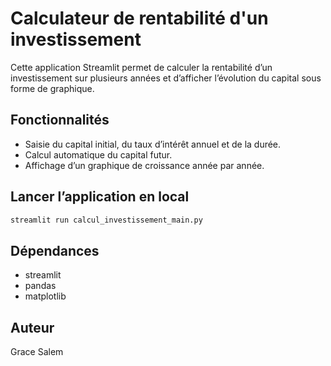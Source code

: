 # Calculateur de rentabilité d'un investissement

Cette application Streamlit permet de calculer la rentabilité d’un investissement sur plusieurs années et d’afficher l’évolution du capital sous forme de graphique.

## Fonctionnalités

- Saisie du capital initial, du taux d’intérêt annuel et de la durée.
- Calcul automatique du capital futur.
- Affichage d’un graphique de croissance année par année.

## Lancer l’application en local

```bash
streamlit run calcul_investissement_main.py
```

## Dépendances

- streamlit
- pandas
- matplotlib

## Auteur

Grace Salem

